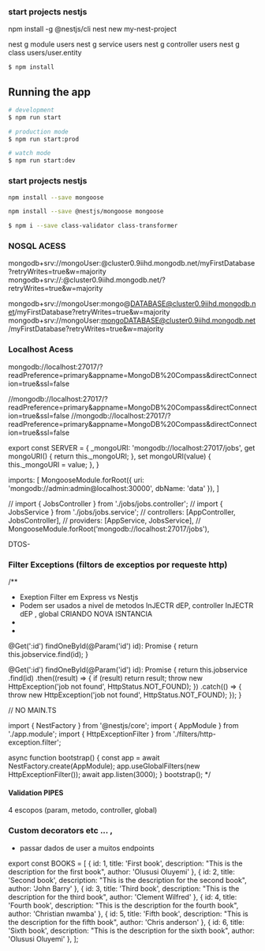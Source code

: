### start projects nestjs

npm install -g @nestjs/cli
nest new my-nest-project

nest g module users
nest g service users
nest g controller users
nest g class users/user.entity

```bash
$ npm install
```

## Running the app

```bash
# development
$ npm run start

# production mode
$ npm run start:prod
```

```bash
# watch mode
$ npm run start:dev
```

### start projects nestjs

```bash
npm install --save mongoose
```
```bash
npm install --save @nestjs/mongoose mongoose

$ npm i --save class-validator class-transformer
```

### NOSQL ACESS

mongodb+srv://mongoUser:<password>@cluster0.9iihd.mongodb.net/myFirstDatabase?retryWrites=true&w=majority
mongodb+srv://<mongoUser>:<password>@cluster0.9iihd.mongodb.net/<myFirstDatabase>?retryWrites=true&w=majority


mongodb+srv://mongoUser:mongo@DATABASE@cluster0.9iihd.mongodb.net/myFirstDatabase?retryWrites=true&w=majority
mongodb+srv://mongoUser:mongoDATABASE@cluster0.9iihd.mongodb.net/myFirstDatabase?retryWrites=true&w=majority

### Localhost Acess 

mongodb://localhost:27017/?readPreference=primary&appname=MongoDB%20Compass&directConnection=true&ssl=false

//mongodb://localhost:27017/?readPreference=primary&appname=MongoDB%20Compass&directConnection=true&ssl=false
//mongodb://localhost:27017/?readPreference=primary&appname=MongoDB%20Compass&directConnection=true&ssl=false


export const SERVER = {
    _mongoURI: 'mongodb://localhost:27017/jobs',
    get mongoURI() {
        return this._mongoURI;
    },
    set mongoURI(value) {
        this._mongoURI = value;
    },
}


imports: [
    MongooseModule.forRoot({
       uri: 'mongodb://admin:admin@localhost:30000',
       dbName: 'data'
    }),
  ]


// import { JobsController } from './jobs/jobs.controller';
// import { JobsService } from './jobs/jobs.service';
// controllers: [AppController, JobsController],
// providers: [AppService, JobsService],
// MongooseModule.forRoot('mongodb://localhost:27017/jobs'),



DTOS-




### Filter Exceptions (filtors de exceptios por requeste http)

/**
 * Exeption Filter em Express vs Nestjs  
 *  Podem ser usados a nivel de metodos InJECTR dEP, controller InJECTR dEP , global CRIANDO NOVA ISNTANCIA
 *  
 * 
  @Get(':id')
  findOneById(@Param('id') id): Promise<Job> {
    return this.jobservice.find(id);
  }

@Get(':id')
findOneById(@Param('id') id): Promise<Job> {
  return this.jobservice
    .find(id)
    .then((result) => {
    if (result) return result;
      throw new HttpException('job not found', HttpStatus.NOT_FOUND);
    })
    .catch(() => {
      throw new HttpException('job not found', HttpStatus.NOT_FOUND);
  });
}

// NO MAIN.TS

import { NestFactory } from '@nestjs/core';
import { AppModule } from './app.module';
import { HttpExceptionFilter } from './filters/http-exception.filter';

async function bootstrap() {
  const app = await NestFactory.create(AppModule);
  app.useGlobalFilters(new HttpExceptionFilter());
  await app.listen(3000);
}
bootstrap();
 */
 #### Validation PIPES
  
4 escopos  (param, metodo, controller, global)

### Custom decorators etc ...  , 

- passar dados de user a muitos endpoints



export const BOOKS = [
  { id: 1, title: 'First book', description: "This is the description for the first book", author: 'Olususi Oluyemi' },
  { id: 2, title: 'Second book', description: "This is the description for the second book", author: 'John Barry' },
  { id: 3, title: 'Third book', description: "This is the description for the third book", author: 'Clement Wilfred' },
  { id: 4, title: 'Fourth book', description: "This is the description for the fourth book", author: 'Christian nwamba' },
  { id: 5, title: 'Fifth book', description: "This is the description for the fifth book", author: 'Chris anderson' },
  { id: 6, title: 'Sixth book', description: "This is the description for the sixth book", author: 'Olususi Oluyemi' },
];